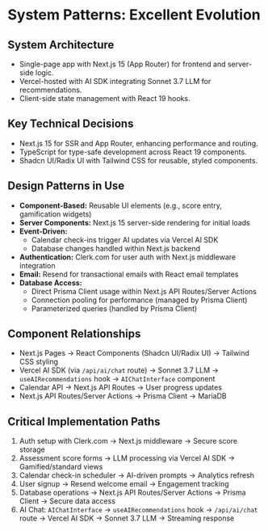 # System Patterns: Excellent Evolution

## System Architecture
- Single-page app with Next.js 15 (App Router) for frontend and server-side logic.
- Vercel-hosted with AI SDK integrating Sonnet 3.7 LLM for recommendations.
- Client-side state management with React 19 hooks.

## Key Technical Decisions
- Next.js 15 for SSR and App Router, enhancing performance and routing.
- TypeScript for type-safe development across React 19 components.
- Shadcn UI/Radix UI with Tailwind CSS for reusable, styled components.

## Design Patterns in Use
- **Component-Based:** Reusable UI elements (e.g., score entry, gamification widgets)
- **Server Components:** Next.js 15 server-side rendering for initial loads
- **Event-Driven:**
  - Calendar check-ins trigger AI updates via Vercel AI SDK
  - Database changes handled within Next.js backend
- **Authentication:** Clerk.com for user auth with Next.js middleware integration
- **Email:** Resend for transactional emails with React email templates
- **Database Access:**
  - Direct Prisma Client usage within Next.js API Routes/Server Actions
  - Connection pooling for performance (managed by Prisma Client)
  - Parameterized queries (handled by Prisma Client)

## Component Relationships
- Next.js Pages → React Components (Shadcn UI/Radix UI) → Tailwind CSS styling
- Vercel AI SDK (via `/api/ai/chat` route) → Sonnet 3.7 LLM → `useAIRecommendations` hook → `AIChatInterface` component
- Calendar API → Next.js API Routes → User progress updates
- Next.js API Routes/Server Actions → Prisma Client → MariaDB
## Critical Implementation Paths
1. Auth setup with Clerk.com → Next.js middleware → Secure score storage
2. Assessment score forms → LLM processing via Vercel AI SDK → Gamified/standard views
3. Calendar check-in scheduler → AI-driven prompts → Analytics refresh
4. User signup → Resend welcome email → Engagement tracking
5. Database operations → Next.js API Routes/Server Actions → Prisma Client → Secure data access
6. AI Chat: `AIChatInterface` → `useAIRecommendations` hook → `/api/ai/chat` route → Vercel AI SDK → Sonnet 3.7 LLM → Streaming response